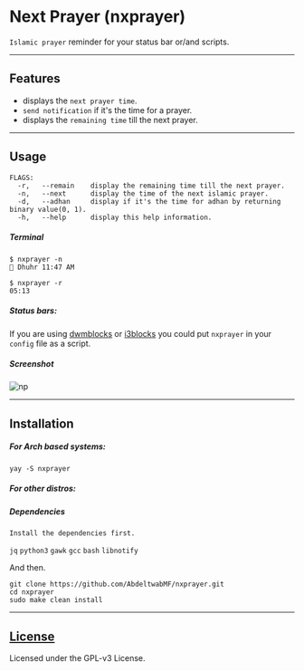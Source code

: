 # Next Prayer (nxprayer)

`Islamic prayer` reminder for your status bar or/and scripts.

---

## Features
- displays the `next prayer time`.
- `send notification` if it's the time for a prayer.
- displays the `remaining time` till the next prayer.

---

## Usage

```
FLAGS:
  -r,	--remain	display the remaining time till the next prayer.
  -n,	--next		display the time of the next islamic prayer.
  -d,	--adhan		display if it's the time for adhan by returning binary value(0, 1).
  -h,	--help		display this help information.
```

##### Terminal

```
$ nxprayer -n
🕌 Dhuhr 11:47 AM

$ nxprayer -r
05:13
```


##### Status bars:
If you are using [dwmblocks](https://github.com/torrinfail/dwmblocks) or [i3blocks](https://github.com/vivien/i3blocks) you could put `nxprayer` in your `config` file as a script.


##### Screenshot

![np](np.png)

---

## Installation

##### For Arch based systems:

```
yay -S nxprayer
```

##### For other distros:

##### Dependencies
`Install the dependencies first.`

`jq` `python3` `gawk` `gcc` `bash` `libnotify`

And then.

```
git clone https://github.com/AbdeltwabMF/nxprayer.git
cd nxprayer
sudo make clean install
```

---

## [License](LICENSE)

Licensed under the GPL-v3 License.
